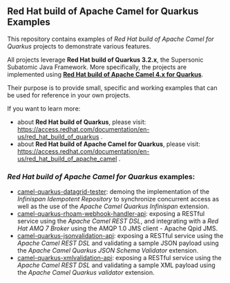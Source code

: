 ## Red Hat build of Apache Camel for Quarkus Examples

This repository contains examples of _Red Hat build of Apache Camel for Quarkus_ projects to demonstrate various features.

All projects leverage **Red Hat build of Quarkus 3.2.x**, the Supersonic Subatomic Java Framework. More specifically, the projects are implemented using [**Red Hat build of Apache Camel 4.x for Quarkus**](https://access.redhat.com/documentation/en-us/red_hat_build_of_apache_camel).

Their purpose is to provide small, specific and working examples that can be used for reference in your own projects.

If you want to learn more:
- about **Red Hat build of Quarkus**, please visit: https://access.redhat.com/documentation/en-us/red_hat_build_of_quarkus .
- about **Red Hat build of Apache Camel for Quarkus**, please visit: https://access.redhat.com/documentation/en-us/red_hat_build_of_apache_camel .

### _Red Hat build of Apache Camel for Quarkus_ examples:

* [camel-quarkus-datagrid-tester](./camel-quarkus-datagrid-tester): demoing the implementation of the _Infinispan Idempotent Repository_ to synchronize concurrent access as well as the use of the _Apache Camel Quarkus Infinispan_ extension.
* [camel-quarkus-rhoam-webhook-handler-api](./camel-quarkus-rhoam-webhook-handler-api): exposing a RESTful service using the _Apache Camel REST DSL_, and integrating with a _Red Hat AMQ 7 Broker_ using the AMQP 1.0 JMS client - Apache Qpid JMS.
* [camel-quarkus-jsonvalidation-api](./camel-quarkus-jsonvalidation-api): exposing a RESTful service using the _Apache Camel REST DSL_ and validating a sample JSON payload using the _Apache Camel Quarkus JSON Schema Validator_ extension.
* [camel-quarkus-xmlvalidation-api](./camel-quarkus-xmlvalidation-api): exposing a RESTful service using the _Apache Camel REST DSL_ and validating a sample XML payload using the _Apache Camel Quarkus validator_ extension.
